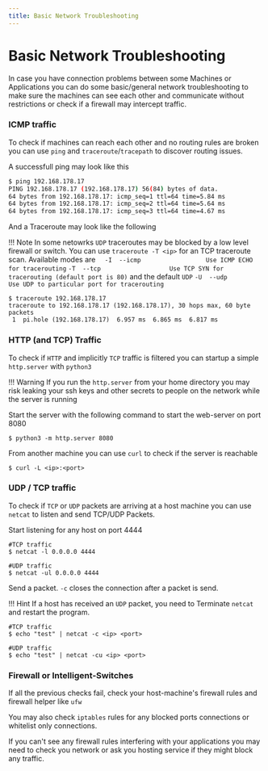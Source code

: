 ```yaml
---
title: Basic Network Troubleshooting
---
```

# Basic Network Troubleshooting
In case you have connection problems between some Machines or Applications you can do some basic/general network troubleshooting to make sure the machines can see each other and communicate without restrictions or check if a firewall may intercept traffic.

### ICMP traffic

To check if machines can reach each other and no routing rules are broken you can use `ping` and `traceroute`/`tracepath` to discover routing issues.

A successfull ping may look like this

```bash
$ ping 192.168.178.17
PING 192.168.178.17 (192.168.178.17) 56(84) bytes of data.
64 bytes from 192.168.178.17: icmp_seq=1 ttl=64 time=5.84 ms
64 bytes from 192.168.178.17: icmp_seq=2 ttl=64 time=5.64 ms
64 bytes from 192.168.178.17: icmp_seq=3 ttl=64 time=4.67 ms
```

And a Traceroute may look like the following

!!! Note
    In some netowrks `UDP` traceroutes may be blocked by a low level firewall or switch.
    You can use `traceroute -T <ip>` for an TCP traceroute scan.
    Available modes are
    `  -I  --icmp                  Use ICMP ECHO for tracerouting`
    `-T  --tcp                   Use TCP SYN for tracerouting (default port is 80)`
    and the default `UDP`
    `-U  --udp                   Use UDP to particular port for tracerouting`

```shell
$ traceroute 192.168.178.17
traceroute to 192.168.178.17 (192.168.178.17), 30 hops max, 60 byte packets
 1  pi.hole (192.168.178.17)  6.957 ms  6.865 ms  6.817 ms
```

### HTTP (and TCP) Traffic

To check if `HTTP` and implicitly `TCP` traffic is filtered you can startup a simple `http.server` with `python3`

!!! Warning
    If you run the `http.server` from your home directory you may risk leaking your ssh keys and other secrets to people on the network while the server is running

Start the server with the following command to start the web-server on port 8080

```shell
$ python3 -m http.server 8080
```

From another machine you can use `curl` to check if the server is reachable

```shell
$ curl -L <ip>:<port>
```

### UDP / TCP traffic

To check if `TCP` or `UDP` packets are arriving at a host machine you can use `netcat` to listen and send TCP/UDP Packets.

Start listening for any host on port 4444

```shell
#TCP traffic
$ netcat -l 0.0.0.0 4444

#UDP traffic
$ netcat -ul 0.0.0.0 4444
```

Send a packet. `-c` closes the connection after a packet is send.

!!! Hint
    If a host has received an `UDP` packet, you need to Terminate `netcat` and restart the program.

```shell
#TCP traffic
$ echo "test" | netcat -c <ip> <port>

#UDP traffic
$ echo "test" | netcat -cu <ip> <port>
```

### Firewall or Intelligent-Switches

If all the previous checks fail, check your host-machine's firewall rules and firewall helper like `ufw`

You may also check `iptables` rules for any blocked ports connections or whitelist only connections.

If you can't see any firewall rules interfering with your applications you may need to check you network or ask you hosting service if they might block any traffic.